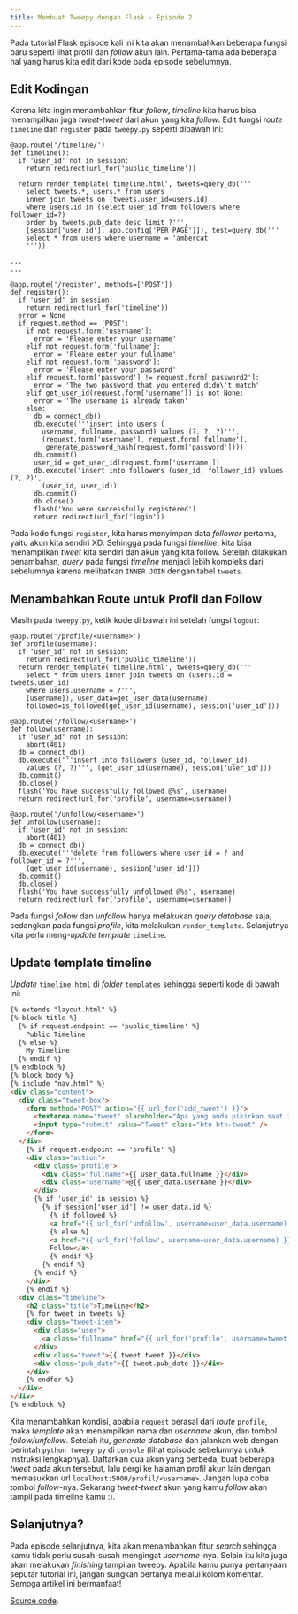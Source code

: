 ```yaml
---
title: Membuat Tweepy dengan Flask - Episode 2
---  
```


Pada tutorial Flask episode kali ini kita akan menambahkan beberapa fungsi baru seperti lihat profil dan *follow* akun lain. Pertama-tama ada beberapa hal yang harus kita edit dari kode pada episode sebelumnya.  

## Edit Kodingan
Karena kita ingin menambahkan fitur *follow*, *timeline* kita harus bisa menampilkan juga *tweet-tweet* dari akun yang kita *follow*. Edit fungsi *route* `timeline` dan `register` pada `tweepy.py` seperti dibawah ini:  

```  
@app.route('/timeline/')
def timeline():
  if 'user_id' not in session:
    return redirect(url_for('public_timeline'))

  return render_template('timeline.html', tweets=query_db('''
    select tweets.*, users.* from users
    inner join tweets on (tweets.user_id=users.id)
    where users.id in (select user_id from followers where follower_id=?)
    order by tweets.pub_date desc limit ?''',
    [session['user_id'], app.config['PER_PAGE']]), test=query_db('''
    select * from users where username = 'ambercat'
    '''))

...
...

@app.route('/register', methods=['POST'])
def register():
  if 'user_id' in session:
    return redirect(url_for('timeline'))
  error = None
  if request.method == 'POST':
    if not request.form['username']:
      error = 'Please enter your username'
    elif not request.form['fullname']:
      error = 'Please enter your fullname'
    elif not request.form['password']:
      error = 'Please enter your password'
    elif request.form['password'] != request.form['password2']:
      error = 'The two password that you entered didn\'t match'
    elif get_user_id(request.form['username']) is not None:
      error = 'The username is already taken'
    else:
      db = connect_db()
      db.execute('''insert into users (
        username, fullname, password) values (?, ?, ?)''',
        (request.form['username'], request.form['fullname'],
         generate_password_hash(request.form['password'])))
      db.commit()
      user_id = get_user_id(request.form['username'])
      db.execute('insert into followers (user_id, follower_id) values (?, ?)',
        (user_id, user_id))
      db.commit()
      db.close()
      flash('You were successfully registered')
      return redirect(url_for('login'))
```  

Pada kode fungsi `register`, kita harus menyimpan data *follower* pertama, yaitu akun kita sendiri XD. Sehingga pada fungsi *timeline*, kita bisa menampilkan *tweet* kita sendiri dan akun yang kita follow. Setelah dilakukan penambahan, *query* pada fungsi *timeline* menjadi lebih kompleks dari sebelumnya karena melibatkan `INNER JOIN` dengan tabel `tweets`.  

## Menambahkan Route untuk Profil dan Follow  

Masih pada `tweepy.py`, ketik kode di bawah ini setelah fungsi `logout`:  

```  
@app.route('/profile/<username>')
def profile(username):
  if 'user_id' not in session:
    return redirect(url_for('public_timeline'))
  return render_template('timeline.html', tweets=query_db('''
    select * from users inner join tweets on (users.id = tweets.user_id)
    where users.username = ?''',
    [username]), user_data=get_user_data(username),
    followed=is_followed(get_user_id(username), session['user_id']))

@app.route('/follow/<username>')
def follow(username):
  if 'user_id' not in session:
    abort(401)
  db = connect_db()
  db.execute('''insert into followers (user_id, follower_id)
    values (?, ?)''', (get_user_id(username), session['user_id']))
  db.commit()
  db.close()
  flash('You have successfully followed @%s', username)
  return redirect(url_for('profile', username=username))

@app.route('/unfollow/<username>')
def unfollow(username):
  if 'user_id' not in session:
    abort(401)
  db = connect_db()
  db.execute('''delete from followers where user_id = ? and follower_id = ?''',
    (get_user_id(username), session['user_id']))
  db.commit()
  db.close()
  flash('You have successfully unfollowed @%s', username)
  return redirect(url_for('profile', username=username))
```  

Pada fungsi *follow* dan *unfollow* hanya melakukan *query database* saja, sedangkan pada fungsi *profile*, kita melakukan `render_template`. Selanjutnya kita perlu meng-*update template* `timeline`.  

## Update template timeline  

*Update* `timeline.html` di *folder* `templates` sehingga seperti kode di bawah ini:  

``` html  
{% extends "layout.html" %}
{% block title %}
  {% if request.endpoint == 'public_timeline' %}
    Public Timeline
  {% else %}
    My Timeline
  {% endif %}
{% endblock %}
{% block body %}
{% include "nav.html" %}
<div class="content">
  <div class="tweet-box">
    <form method="POST" action="{{ url_for('add_tweet') }}">
      <textarea name="tweet" placeholder="Apa yang anda pikirkan saat ini?"></textarea>
      <input type="submit" value="Tweet" class="btn btn-tweet" />
    </form>
  </div>
    {% if request.endpoint == 'profile' %}
    <div class="action">
      <div class="profile">
        <div class="fullname">{{ user_data.fullname }}</div>
        <div class="username">@{{ user_data.username }}</div>
      </div>
      {% if 'user_id' in session %}
        {% if session['user_id'] != user_data.id %}
          {% if followed %}
          <a href="{{ url_for('unfollow', username=user_data.username) }}" class="btn btn-unfollow">Unfollow</a>
          {% else %}
          <a href="{{ url_for('follow', username=user_data.username) }}" class="btn btn-follow">
          Follow</a>
          {% endif %}
        {% endif %}
      {% endif %}
    </div>
    {% endif %}
  <div class="timeline">
    <h2 class="title">Timeline</h2>
    {% for tweet in tweets %}
    <div class="tweet-item">
      <div class="user">
        <a class="fullname" href="{{ url_for('profile', username=tweet.username) }}">{{ tweet.fullname }}</a><span class="username">@{{ tweet.username }}</span>
      </div>
      <div class="tweet">{{ tweet.tweet }}</div>
      <div class="pub_date">{{ tweet.pub_date }}</div>
    </div>
    {% endfor %}
  </div>
</div>
{% endblock %}
```  

Kita menambahkan kondisi, apabila `request` berasal dari *route* `profile`, maka *template* akan menampilkan nama dan *username* akun, dan tombol *follow/unfollow*. Setelah itu, *generate database* dan jalankan web dengan perintah `python tweepy.py` di `console` (lihat episode sebelumnya untuk instruksi lengkapnya). Daftarkan dua akun yang berbeda, buat beberapa *tweet* pada akun tersebut, lalu pergi ke halaman profil akun lain dengan memasukkan url `localhost:5000/profil/<username>`. Jangan lupa coba tombol *follow*-nya. Sekarang *tweet-tweet* akun yang kamu *follow* akan tampil pada timeline kamu :).  

## Selanjutnya?  

Pada episode selanjutnya, kita akan menambahkan fitur *search* sehingga kamu tidak perlu susah-susah mengingat *username*-nya. Selain itu kita juga akan melakukan *finishing* tampilan tweepy. Apabila kamu punya pertanyaan seputar tutorial ini, jangan sungkan bertanya melalui kolom komentar. Semoga artikel ini bermanfaat!

[Source code](https://github.com/rahmanda/ambercat-tweepy/tree/part-2).
